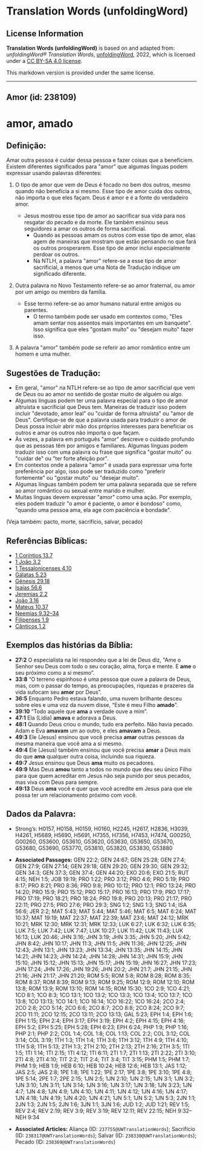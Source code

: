 # Translation Words (unfoldingWord)

## License Information

**Translation Words (unfoldingWord)** is based on and adapted from: _unfoldingWord® Translation Words_, [unfoldingWord](https://unfoldingword.org/utw), 2022, which is licensed under a [CC BY-SA 4.0 license](https://creativecommons.org/licenses/by-sa/4.0/legalcode.en).

This markdown version is provided under the same license.



--------------------------------

## Amor (id: 238109)

amor, amado
===========

Definição:
----------

Amar outra pessoa é cuidar dessa pessoa e fazer coisas que a beneficiem. Existem diferentes significados para "amor" que algumas línguas podem expressar usando palavras diferentes:

1. O tipo de amor que vem de Deus é focado no bem dos outros, mesmo quando não beneficia a si mesmo. Esse tipo de amor cuida dos outros, não importa o que eles façam. Deus é amor e é a fonte do verdadeiro amor.

    * Jesus mostrou esse tipo de amor ao sacrificar sua vida para nos resgatar do pecado e da morte. Ele também ensinou seus seguidores a amar os outros de forma sacrificial.
        * Quando as pessoas amam os outros com esse tipo de amor, elas agem de maneiras que mostram que estão pensando no que fará os outros prosperarem. Esse tipo de amor inclui especialmente perdoar os outros.
        * Na NTLH, a palavra "amor" refere\-se a esse tipo de amor sacrificial, a menos que uma Nota de Tradução indique um significado diferente.
2. Outra palavra no Novo Testamento refere\-se ao amor fraternal, ou amor por um amigo ou membro da família.

    * Esse termo refere\-se ao amor humano natural entre amigos ou parentes.
        * O termo também pode ser usado em contextos como, "Eles amam sentar nos assentos mais importantes em um banquete". Isso significa que eles "gostam muito" ou "desejam muito" fazer isso.
3. A palavra "amor" também pode se referir ao amor romântico entre um homem e uma mulher.

Sugestões de Tradução:
----------------------

* Em geral, "amor" na NTLH refere\-se ao tipo de amor sacrificial que vem de Deus ou ao amor no sentido de gostar muito de alguém ou algo.
* Algumas línguas podem ter uma palavra especial para o tipo de amor altruísta e sacrificial que Deus tem. Maneiras de traduzir isso podem incluir "devotado, amor leal" ou "cuidar de forma altruísta" ou "amor de Deus". Certifique\-se de que a palavra usada para traduzir o amor de Deus possa incluir abrir mão dos próprios interesses para beneficiar os outros e amar os outros não importa o que façam.
* Às vezes, a palavra em português "amor" descreve o cuidado profundo que as pessoas têm por amigos e familiares. Algumas línguas podem traduzir isso com uma palavra ou frase que significa "gostar muito" ou "cuidar de" ou "ter forte afeição por".
* Em contextos onde a palavra "amor" é usada para expressar uma forte preferência por algo, isso pode ser traduzido como "preferir fortemente" ou "gostar muito" ou "desejar muito".
* Algumas línguas também podem ter uma palavra separada que se refere ao amor romântico ou sexual entre marido e mulher.
* Muitas línguas devem expressar "amor" como uma ação. Por exemplo, eles podem traduzir "o amor é paciente, o amor é bondoso" como, "quando uma pessoa ama, ela age com paciência e bondade".

(Veja também: pacto, morte, sacrifício, salvar, pecado)

Referências Bíblicas:
---------------------

* [1 Coríntios 13\.7](https://ref.ly/1Cor13:7)
* [1 João 3\.2](https://ref.ly/1John3:2)
* [1 Tessalonicenses 4\.10](https://ref.ly/1Thess4:10)
* [Gálatas 5\.23](https://ref.ly/Gal5:23)
* [Gênesis 29\.18](https://ref.ly/Gen29:18)
* [Isaías 56\.6](https://ref.ly/Isa56:6)
* [Jeremias 2\.2](https://ref.ly/Jer2:2)
* [João 3\.16](https://ref.ly/John3:16)
* [Mateus 10\.37](https://ref.ly/Matt10:37)
* [Neemias 9\.32–34](https://ref.ly/Neh9:32-Neh9:34)
* [Filipenses 1\.9](https://ref.ly/Phil1:9)
* [Cânticos 1\.2](https://ref.ly/Song1:2)

Exemplos das histórias da Bíblia:
---------------------------------

* **27:2** O especialista na lei respondeu que a lei de Deus diz, "Ame o Senhor seu Deus com todo o seu coração, alma, força e mente. E **ame** o seu próximo como a si mesmo”.
* **33:8** “O terreno espinhoso é uma pessoa que ouve a palavra de Deus, mas, com o passar do tempo, as preocupações, riquezas e prazeres da vida sufocam seu **amor** por Deus”.
* **36:5** Enquanto Pedro estava falando, uma nuvem brilhante desceu sobre eles e uma voz da nuvem disse, “Este é meu Filho **amado**”.
* **39:10** “Todo aquele que **ama** a verdade ouve a mim”.
* **47:1** Ela (Lídia) **amava** e adorava a Deus.
* **48:1** Quando Deus criou o mundo, tudo era perfeito. Não havia pecado. Adam e Eva **amavam** um ao outro, e eles **amavam** a Deus.
* **49:3** Ele (Jesus) ensinou que você precisa **amar** outras pessoas da mesma maneira que você ama a si mesmo.
* **49:4** Ele (Jesus) também ensinou que você precisa **amar** a Deus mais do que **ama** qualquer outra coisa, incluindo sua riqueza.
* **49:7** Jesus ensinou que Deus **ama** muito os pecadores.
* **49:9** Mas Deus **amou** tanto a todos no mundo que deu seu único Filho para que quem acreditar em Jesus não seja punido por seus pecados, mas viva com Deus para sempre.
* **49:13** Deus **ama** você e quer que você acredite em Jesus para que ele possa ter um relacionamento próximo com você.

Dados da Palavra:
-----------------

* Strong’s: H0157, H0158, H0159, H0160, H2245, H2617, H2836, H3039, H4261, H5689, H5690, H5691, H7355, H7356, H7453, H7474, G00250, G00260, G53600, G53610, G53620, G53630, G53650, G53670, G53680, G53690, G53770, G53810, G53820, G53830, G53880

* **Associated Passages:** GEN 22:2; GEN 24:67; GEN 25:28; GEN 27:4; GEN 27:9; GEN 27:14; GEN 29:18; GEN 29:20; GEN 29:30; GEN 29:32; GEN 34:3; GEN 37:3; GEN 37:4; GEN 44:20; EXO 20:6; EXO 21:5; RUT 4:15; NEH 1:5; JOB 19:19; PRO 1:22; PRO 3:12; PRO 4:6; PRO 5:19; PRO 8:17; PRO 8:21; PRO 8:36; PRO 9:8; PRO 10:12; PRO 12:1; PRO 13:24; PRO 14:20; PRO 15:9; PRO 15:12; PRO 15:17; PRO 16:13; PRO 17:9; PRO 17:17; PRO 17:19; PRO 18:21; PRO 18:24; PRO 19:8; PRO 20:13; PRO 21:17; PRO 22:11; PRO 27:5; PRO 27:6; PRO 29:3; SNG 1:2; SNG 1:3; SNG 1:4; ISA 56:6; JER 2:2; MAT 5:43; MAT 5:44; MAT 5:46; MAT 6:5; MAT 6:24; MAT 10:37; MAT 19:19; MAT 22:37; MAT 22:39; MAT 23:6; MAT 24:12; MRK 10:21; MRK 12:30; MRK 12:31; MRK 12:33; LUK 6:27; LUK 6:32; LUK 6:35; LUK 7:5; LUK 7:42; LUK 7:47; LUK 10:27; LUK 11:42; LUK 11:43; LUK 16:13; LUK 20:46; JHN 3:16; JHN 3:19; JHN 3:35; JHN 5:20; JHN 5:42; JHN 8:42; JHN 10:17; JHN 11:3; JHN 11:5; JHN 11:36; JHN 12:25; JHN 12:43; JHN 13:1; JHN 13:23; JHN 13:34; JHN 13:35; JHN 14:15; JHN 14:21; JHN 14:23; JHN 14:24; JHN 14:28; JHN 14:31; JHN 15:9; JHN 15:10; JHN 15:12; JHN 15:13; JHN 15:17; JHN 15:19; JHN 16:27; JHN 17:23; JHN 17:24; JHN 17:26; JHN 19:26; JHN 20:2; JHN 21:7; JHN 21:15; JHN 21:16; JHN 21:17; JHN 21:20; ROM 5:5; ROM 5:8; ROM 8:28; ROM 8:35; ROM 8:37; ROM 8:39; ROM 9:13; ROM 9:25; ROM 12:9; ROM 12:10; ROM 13:8; ROM 13:9; ROM 13:10; ROM 14:15; ROM 15:30; 1CO 2:9; 1CO 4:21; 1CO 8:1; 1CO 8:3; 1CO 13:1; 1CO 13:2; 1CO 13:3; 1CO 13:4; 1CO 13:7; 1CO 13:8; 1CO 13:13; 1CO 14:1; 1CO 16:14; 1CO 16:22; 1CO 16:24; 2CO 2:4; 2CO 2:8; 2CO 5:14; 2CO 6:6; 2CO 8:7; 2CO 8:8; 2CO 8:24; 2CO 9:7; 2CO 11:11; 2CO 12:15; 2CO 13:11; 2CO 13:13; GAL 5:23; EPH 1:4; EPH 1:6; EPH 1:15; EPH 2:4; EPH 3:17; EPH 3:19; EPH 4:2; EPH 4:15; EPH 4:16; EPH 5:2; EPH 5:25; EPH 5:28; EPH 6:23; EPH 6:24; PHP 1:9; PHP 1:16; PHP 2:1; PHP 2:2; COL 1:4; COL 1:8; COL 1:13; COL 2:2; COL 3:12; COL 3:14; COL 3:19; 1TH 1:3; 1TH 1:4; 1TH 3:6; 1TH 3:12; 1TH 4:9; 1TH 4:10; 1TH 5:8; 1TH 5:13; 2TH 1:3; 2TH 2:10; 2TH 2:13; 2TH 2:16; 2TH 3:5; 1TI 1:5; 1TI 1:14; 1TI 2:15; 1TI 4:12; 1TI 6:11; 2TI 1:7; 2TI 1:13; 2TI 2:22; 2TI 3:10; 2TI 4:8; 2TI 4:10; TIT 2:2; TIT 2:4; TIT 3:4; TIT 3:15; PHM 1:5; PHM 1:7; PHM 1:9; HEB 1:9; HEB 6:10; HEB 10:24; HEB 12:6; HEB 13:1; JAS 1:12; JAS 2:5; JAS 2:8; 1PE 1:8; 1PE 1:22; 1PE 2:17; 1PE 3:8; 1PE 3:10; 1PE 4:8; 1PE 5:14; 2PE 1:7; 2PE 2:15; 1JN 2:5; 1JN 2:10; 1JN 2:15; 1JN 3:1; 1JN 3:2; 1JN 3:10; 1JN 3:11; 1JN 3:14; 1JN 3:16; 1JN 3:17; 1JN 3:18; 1JN 3:23; 1JN 4:7; 1JN 4:8; 1JN 4:9; 1JN 4:10; 1JN 4:11; 1JN 4:12; 1JN 4:16; 1JN 4:17; 1JN 4:18; 1JN 4:19; 1JN 4:20; 1JN 4:21; 1JN 5:1; 1JN 5:2; 1JN 5:3; 2JN 1:1; 2JN 1:3; 2JN 1:5; 2JN 1:6; 3JN 1:1; 3JN 1:6; JUD 1:2; JUD 1:21; REV 1:5; REV 2:4; REV 2:19; REV 3:9; REV 3:19; REV 12:11; REV 22:15; NEH 9:32–NEH 9:34
* **Associated Articles:** Aliança (ID: `237755@UWTranslationWords`); Sacrifício (ID: `238317@UWTranslationWords`); Salvar (ID: `238330@UWTranslationWords`); Pecado (ID: `238369@UWTranslationWords`)

